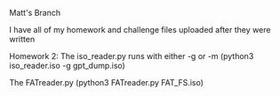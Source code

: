 Matt's Branch

I have all of my homework and challenge files uploaded after they were written

Homework 2:
The iso_reader.py runs with either -g or -m (python3 iso_reader.iso -g gpt_dump.iso)

The FATreader.py (python3 FATreader.py FAT_FS.iso)
